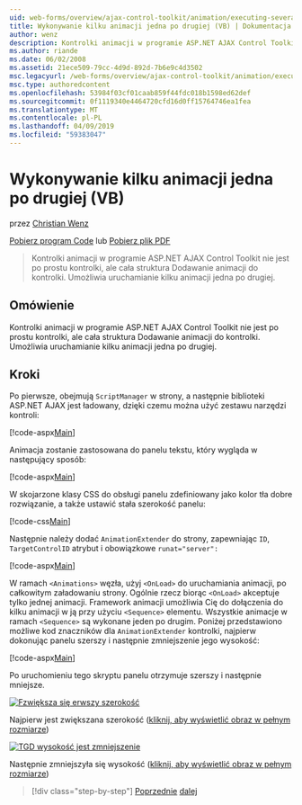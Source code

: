 ```yaml
---
uid: web-forms/overview/ajax-control-toolkit/animation/executing-several-animations-after-each-other-vb
title: Wykonywanie kilku animacji jedna po drugiej (VB) | Dokumentacja firmy Microsoft
author: wenz
description: Kontrolki animacji w programie ASP.NET AJAX Control Toolkit nie jest po prostu kontrolki, ale cała struktura Dodawanie animacji do kontrolki. Umożliwia uruchamianie severa...
ms.author: riande
ms.date: 06/02/2008
ms.assetid: 21ece509-79cc-4d9d-892d-7b6e9c4d3502
msc.legacyurl: /web-forms/overview/ajax-control-toolkit/animation/executing-several-animations-after-each-other-vb
msc.type: authoredcontent
ms.openlocfilehash: 53984f03cf01caab859f44fdc018b1598ed62def
ms.sourcegitcommit: 0f1119340e4464720cfd16d0ff15764746ea1fea
ms.translationtype: MT
ms.contentlocale: pl-PL
ms.lasthandoff: 04/09/2019
ms.locfileid: "59383047"
---
```

# <a name="executing-several-animations-after-each-other-vb"></a>Wykonywanie kilku animacji jedna po drugiej (VB)

przez [Christian Wenz](https://github.com/wenz)

[Pobierz program Code](http://download.microsoft.com/download/f/9/a/f9a26acd-8df4-4484-8a18-199e4598f411/Animation3.vb.zip) lub [Pobierz plik PDF](http://download.microsoft.com/download/6/7/1/6718d452-ff89-4d3f-a90e-c74ec2d636a3/animation3VB.pdf)

> Kontrolki animacji w programie ASP.NET AJAX Control Toolkit nie jest po prostu kontrolki, ale cała struktura Dodawanie animacji do kontrolki. Umożliwia uruchamianie kilku animacji jedna po drugiej.


## <a name="overview"></a>Omówienie

Kontrolki animacji w programie ASP.NET AJAX Control Toolkit nie jest po prostu kontrolki, ale cała struktura Dodawanie animacji do kontrolki. Umożliwia uruchamianie kilku animacji jedna po drugiej.

## <a name="steps"></a>Kroki

Po pierwsze, obejmują `ScriptManager` w strony, a następnie biblioteki ASP.NET AJAX jest ładowany, dzięki czemu można użyć zestawu narzędzi kontroli:

[!code-aspx[Main](executing-several-animations-after-each-other-vb/samples/sample1.aspx)]

Animacja zostanie zastosowana do panelu tekstu, który wygląda w następujący sposób:

[!code-aspx[Main](executing-several-animations-after-each-other-vb/samples/sample2.aspx)]

W skojarzone klasy CSS do obsługi panelu zdefiniowany jako kolor tła dobre rozwiązanie, a także ustawić stała szerokość panelu:

[!code-css[Main](executing-several-animations-after-each-other-vb/samples/sample3.css)]

Następnie należy dodać `AnimationExtender` do strony, zapewniając `ID`, `TargetControlID` atrybut i obowiązkowe `runat="server":`

[!code-aspx[Main](executing-several-animations-after-each-other-vb/samples/sample4.aspx)]

W ramach `<Animations>` węzła, użyj `<OnLoad>` do uruchamiania animacji, po całkowitym załadowaniu strony. Ogólnie rzecz biorąc `<OnLoad>` akceptuje tylko jednej animacji. Framework animacji umożliwia Cię do dołączenia do kilku animacji w ją przy użyciu `<Sequence>` elementu. Wszystkie animacje w ramach `<Sequence>` są wykonane jeden po drugim. Poniżej przedstawiono możliwe kod znaczników dla `AnimationExtender` kontrolki, najpierw dokonując panelu szerszy i następnie zmniejszenie jego wysokość:

[!code-aspx[Main](executing-several-animations-after-each-other-vb/samples/sample5.aspx)]

Po uruchomieniu tego skryptu panelu otrzymuje szerszy i następnie mniejsze.


[![Fzwiększa się erwszy szerokość](executing-several-animations-after-each-other-vb/_static/image2.png)](executing-several-animations-after-each-other-vb/_static/image1.png)

Najpierw jest zwiększana szerokość ([kliknij, aby wyświetlić obraz w pełnym rozmiarze](executing-several-animations-after-each-other-vb/_static/image3.png))


[![TGD wysokość jest zmniejszenie](executing-several-animations-after-each-other-vb/_static/image5.png)](executing-several-animations-after-each-other-vb/_static/image4.png)

Następnie zmniejszyła się wysokość ([kliknij, aby wyświetlić obraz w pełnym rozmiarze](executing-several-animations-after-each-other-vb/_static/image6.png))

> [!div class="step-by-step"]
> [Poprzednie](executing-several-animations-at-the-same-time-vb.md)
> [dalej](animation-depending-on-a-condition-vb.md)
